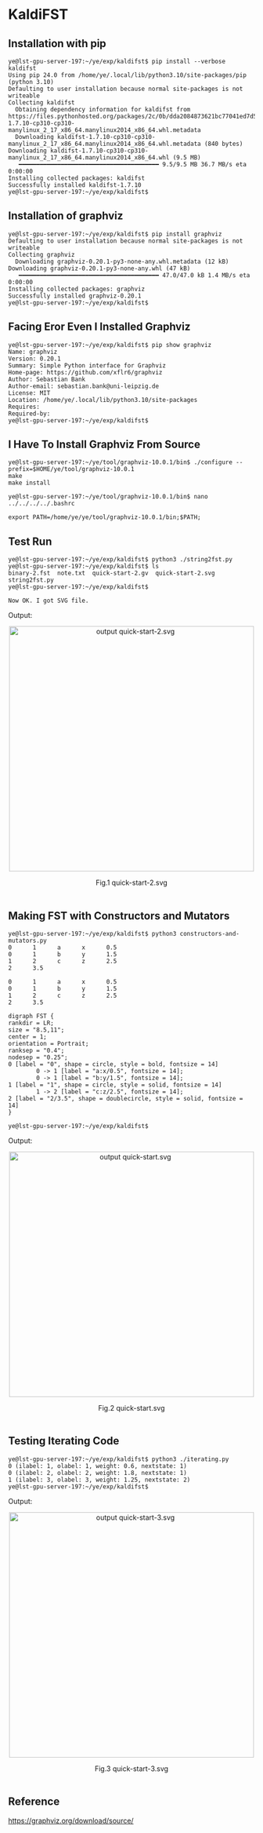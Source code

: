 # KaldiFST

## Installation with pip

```
ye@lst-gpu-server-197:~/ye/exp/kaldifst$ pip install --verbose kaldifst
Using pip 24.0 from /home/ye/.local/lib/python3.10/site-packages/pip (python 3.10)
Defaulting to user installation because normal site-packages is not writeable
Collecting kaldifst
  Obtaining dependency information for kaldifst from https://files.pythonhosted.org/packages/2c/0b/dda2084873621bc77041ed7d595af1eb406cba9a178e889b164a77a142c7/kaldifst-1.7.10-cp310-cp310-manylinux_2_17_x86_64.manylinux2014_x86_64.whl.metadata
  Downloading kaldifst-1.7.10-cp310-cp310-manylinux_2_17_x86_64.manylinux2014_x86_64.whl.metadata (840 bytes)
Downloading kaldifst-1.7.10-cp310-cp310-manylinux_2_17_x86_64.manylinux2014_x86_64.whl (9.5 MB)
   ━━━━━━━━━━━━━━━━━━━━━━━━━━━━━━━━━━━━━━━━ 9.5/9.5 MB 36.7 MB/s eta 0:00:00
Installing collected packages: kaldifst
Successfully installed kaldifst-1.7.10
ye@lst-gpu-server-197:~/ye/exp/kaldifst$
```

## Installation of graphviz

```
ye@lst-gpu-server-197:~/ye/exp/kaldifst$ pip install graphviz
Defaulting to user installation because normal site-packages is not writeable
Collecting graphviz
  Downloading graphviz-0.20.1-py3-none-any.whl.metadata (12 kB)
Downloading graphviz-0.20.1-py3-none-any.whl (47 kB)
   ━━━━━━━━━━━━━━━━━━━━━━━━━━━━━━━━━━━━━━━━ 47.0/47.0 kB 1.4 MB/s eta 0:00:00
Installing collected packages: graphviz
Successfully installed graphviz-0.20.1
ye@lst-gpu-server-197:~/ye/exp/kaldifst$
```

## Facing Eror Even I Installed Graphviz

```
ye@lst-gpu-server-197:~/ye/exp/kaldifst$ pip show graphviz
Name: graphviz
Version: 0.20.1
Summary: Simple Python interface for Graphviz
Home-page: https://github.com/xflr6/graphviz
Author: Sebastian Bank
Author-email: sebastian.bank@uni-leipzig.de
License: MIT
Location: /home/ye/.local/lib/python3.10/site-packages
Requires:
Required-by:
ye@lst-gpu-server-197:~/ye/exp/kaldifst$
```

## I Have To Install Graphviz From Source

```
ye@lst-gpu-server-197:~/ye/tool/graphviz-10.0.1/bin$ ./configure --prefix=$HOME/ye/tool/graphviz-10.0.1
make
make install

ye@lst-gpu-server-197:~/ye/tool/graphviz-10.0.1/bin$ nano ../../../../.bashrc

export PATH=/home/ye/ye/tool/graphviz-10.0.1/bin;$PATH;
```

## Test Run

```
ye@lst-gpu-server-197:~/ye/exp/kaldifst$ python3 ./string2fst.py
ye@lst-gpu-server-197:~/ye/exp/kaldifst$ ls
binary-2.fst  note.txt  quick-start-2.gv  quick-start-2.svg  string2fst.py
ye@lst-gpu-server-197:~/ye/exp/kaldifst$

Now OK. I got SVG file.
```

Output:  
<p align="center">
<img src="https://github.com/ye-kyaw-thu/error-overflow/blob/master/fig/quick-start-2.svg" alt="output quick-start-2.svg" width="500"/>  
</p>  
<div align="center">
  Fig.1 quick-start-2.svg  
</div> 

<br />

## Making FST with Constructors and Mutators

```
ye@lst-gpu-server-197:~/ye/exp/kaldifst$ python3 constructors-and-mutators.py
0      1      a      x      0.5
0      1      b      y      1.5
1      2      c      z      2.5
2      3.5

0      1      a      x      0.5
0      1      b      y      1.5
1      2      c      z      2.5
2      3.5

digraph FST {
rankdir = LR;
size = "8.5,11";
center = 1;
orientation = Portrait;
ranksep = "0.4";
nodesep = "0.25";
0 [label = "0", shape = circle, style = bold, fontsize = 14]
        0 -> 1 [label = "a:x/0.5", fontsize = 14];
        0 -> 1 [label = "b:y/1.5", fontsize = 14];
1 [label = "1", shape = circle, style = solid, fontsize = 14]
        1 -> 2 [label = "c:z/2.5", fontsize = 14];
2 [label = "2/3.5", shape = doublecircle, style = solid, fontsize = 14]
}

ye@lst-gpu-server-197:~/ye/exp/kaldifst$
```

Output:  
<p align="center">
<img src="https://github.com/ye-kyaw-thu/error-overflow/blob/master/fig/quick-start-2.svg" alt="output quick-start.svg" width="500"/>  
</p>  
<div align="center">
  Fig.2 quick-start.svg  
</div> 

<br />

## Testing Iterating Code

```
ye@lst-gpu-server-197:~/ye/exp/kaldifst$ python3 ./iterating.py
0 (ilabel: 1, olabel: 1, weight: 0.6, nextstate: 1)
0 (ilabel: 2, olabel: 2, weight: 1.8, nextstate: 1)
1 (ilabel: 3, olabel: 3, weight: 1.25, nextstate: 2)
ye@lst-gpu-server-197:~/ye/exp/kaldifst$
```

Output:  
<p align="center">
<img src="https://github.com/ye-kyaw-thu/error-overflow/blob/master/fig/quick-start-2.svg" alt="output quick-start-3.svg" width="500"/>  
</p>  
<div align="center">
  Fig.3 quick-start-3.svg  
</div> 

<br />

## Reference

https://graphviz.org/download/source/

